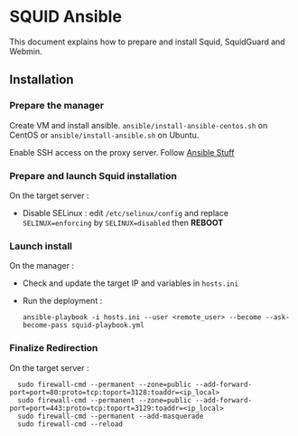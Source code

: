 # SQUID Ansible

This document explains how to prepare and install Squid, SquidGuard and Webmin.

## Installation
### Prepare the manager

Create VM and install ansible. `ansible/install-ansible-centos.sh` on CentOS or `ansible/install-ansible.sh` on Ubuntu.

Enable SSH access on the proxy server. Follow [Ansible Stuff](../README.md#run-your-playbook)

### Prepare and launch Squid installation

On the target server :

* Disable SELinux : edit `/etc/selinux/config` and replace `SELINUX=enforcing` by `SELINUX=disabled` then **REBOOT**

### Launch install

On the manager :

* Check and update the target IP and variables in `hosts.ini`

* Run the deployment :

      ansible-playbook -i hosts.ini --user <remote_user> --become --ask-become-pass squid-playbook.yml

### Finalize Redirection

On the target server :

      sudo firewall-cmd --permanent --zone=public --add-forward-port=port=80:proto=tcp:toport=3128:toaddr=<ip_local>
      sudo firewall-cmd --permanent --zone=public --add-forward-port=port=443:proto=tcp:toport=3129:toaddr=<ip_local>
      sudo firewall-cmd --permanent --add-masquerade
      sudo firewall-cmd --reload
